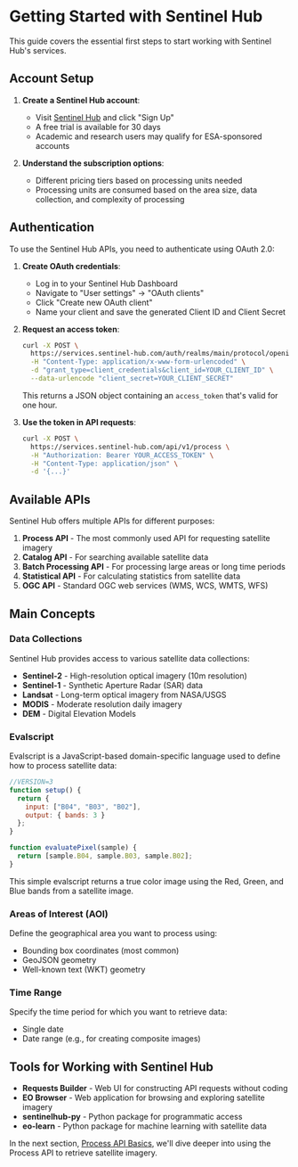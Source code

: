 # Getting Started with Sentinel Hub

This guide covers the essential first steps to start working with Sentinel Hub's services.

## Account Setup

1. **Create a Sentinel Hub account**:
   - Visit [Sentinel Hub](https://www.sentinel-hub.com/) and click "Sign Up"
   - A free trial is available for 30 days
   - Academic and research users may qualify for ESA-sponsored accounts

2. **Understand the subscription options**:
   - Different pricing tiers based on processing units needed
   - Processing units are consumed based on the area size, data collection, and complexity of processing

## Authentication

To use the Sentinel Hub APIs, you need to authenticate using OAuth 2.0:

1. **Create OAuth credentials**:
   - Log in to your Sentinel Hub Dashboard
   - Navigate to "User settings" → "OAuth clients"
   - Click "Create new OAuth client"
   - Name your client and save the generated Client ID and Client Secret

2. **Request an access token**:
   
   ```bash
   curl -X POST \
     https://services.sentinel-hub.com/auth/realms/main/protocol/openid-connect/token \
     -H "Content-Type: application/x-www-form-urlencoded" \
     -d "grant_type=client_credentials&client_id=YOUR_CLIENT_ID" \
     --data-urlencode "client_secret=YOUR_CLIENT_SECRET"
   ```

   This returns a JSON object containing an `access_token` that's valid for one hour.

3. **Use the token in API requests**:

   ```bash
   curl -X POST \
     https://services.sentinel-hub.com/api/v1/process \
     -H "Authorization: Bearer YOUR_ACCESS_TOKEN" \
     -H "Content-Type: application/json" \
     -d '{...}'
   ```

## Available APIs

Sentinel Hub offers multiple APIs for different purposes:

1. **Process API** - The most commonly used API for requesting satellite imagery
2. **Catalog API** - For searching available satellite data
3. **Batch Processing API** - For processing large areas or long time periods
4. **Statistical API** - For calculating statistics from satellite data
5. **OGC API** - Standard OGC web services (WMS, WCS, WMTS, WFS)

## Main Concepts

### Data Collections

Sentinel Hub provides access to various satellite data collections:

- **Sentinel-2** - High-resolution optical imagery (10m resolution)
- **Sentinel-1** - Synthetic Aperture Radar (SAR) data
- **Landsat** - Long-term optical imagery from NASA/USGS
- **MODIS** - Moderate resolution daily imagery
- **DEM** - Digital Elevation Models

### Evalscript

Evalscript is a JavaScript-based domain-specific language used to define how to process satellite data:

```javascript
//VERSION=3
function setup() {
  return {
    input: ["B04", "B03", "B02"],
    output: { bands: 3 }
  };
}

function evaluatePixel(sample) {
  return [sample.B04, sample.B03, sample.B02];
}
```

This simple evalscript returns a true color image using the Red, Green, and Blue bands from a satellite image.

### Areas of Interest (AOI)

Define the geographical area you want to process using:
- Bounding box coordinates (most common)
- GeoJSON geometry
- Well-known text (WKT) geometry

### Time Range

Specify the time period for which you want to retrieve data:
- Single date
- Date range (e.g., for creating composite images)

## Tools for Working with Sentinel Hub

- **Requests Builder** - Web UI for constructing API requests without coding
- **EO Browser** - Web application for browsing and exploring satellite imagery
- **sentinelhub-py** - Python package for programmatic access
- **eo-learn** - Python package for machine learning with satellite data

In the next section, [Process API Basics](process-api-basics.md), we'll dive deeper into using the Process API to retrieve satellite imagery. 